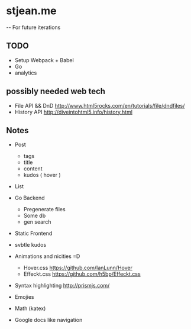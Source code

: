 # stjean.me


-- For future iterations 

## TODO

- Setup Webpack + Babel
- Go
- analytics

## possibly needed web tech

- File API && DnD  http://www.html5rocks.com/en/tutorials/file/dndfiles/
- History  API http://diveintohtml5.info/history.html

## Notes

- Post
  - tags
  - title
  - content
  - kudos ( hover )
- List

- Go Backend
  - Pregenerate files
  - Some db
  - gen search

- Static Frontend

- svbtle kudos
- Animations and nicities =D
  - Hover.css https://github.com/IanLunn/Hover
  - Effeckt.css https://github.com/h5bp/Effeckt.css
- Syntax highlighting http://prismjs.com/
- Emojies
- Math (katex)
- Google docs like navigation